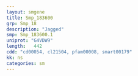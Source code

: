 ```yaml
---
layout: smgene
title: Smp_183600
grp: Smp_18
description: "Jagged"
smp: Smp_183600.1
uniprot: "G4VDW9"
length:   442
cdd: "cd00054, cl21504, pfam00008, smart00179"
kk: ns
categories: sm
---
```


